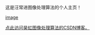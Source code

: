 这是汪常进图像处理算法的个人主页！


[image](./data/12.jpg)

[点此访问昊虹图像处理算法的CSDN博客。](https://blog.csdn.net/wenhao_ir)
